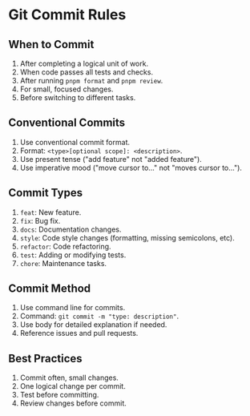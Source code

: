 # Git Commit Rules

## When to Commit

1. After completing a logical unit of work.
2. When code passes all tests and checks.
3. After running `pnpm format` and `pnpm review`.
4. For small, focused changes.
5. Before switching to different tasks.

## Conventional Commits

1. Use conventional commit format.
2. Format: `<type>[optional scope]: <description>`.
3. Use present tense ("add feature" not "added feature").
4. Use imperative mood ("move cursor to..." not "moves cursor to...").

## Commit Types

1. `feat`: New feature.
2. `fix`: Bug fix.
3. `docs`: Documentation changes.
4. `style`: Code style changes (formatting, missing semicolons, etc).
5. `refactor`: Code refactoring.
6. `test`: Adding or modifying tests.
7. `chore`: Maintenance tasks.

## Commit Method

1. Use command line for commits.
2. Command: `git commit -m "type: description"`.
3. Use body for detailed explanation if needed.
4. Reference issues and pull requests.

## Best Practices

1. Commit often, small changes.
2. One logical change per commit.
3. Test before committing.
4. Review changes before commit.
